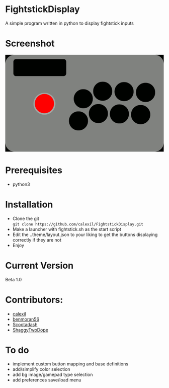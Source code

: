 # FightstickDisplay
A simple program written in python to display fightstick inputs
# Screenshot
![Alt text](/theme/fightstick.gif?raw=true)
# Prerequisites
* python3

# Installation
* Clone the git  
`git clone https://github.com/calexil/FightstickDisplay.git`
* Make a launcher with fightstick.sh as the start script
* Edit the ..theme/layout.json to your liking to get the buttons displaying correctly if they are not
* Enjoy
# Current Version
Beta 1.0
# Contributors:
* [calexil](https://github.com/calexil)
* [benmoran56](https://github.com/benmoran56)
* [Scootadash](https://www.reddit.com/user/wonderful72pike) 
* [ShaggyTwoDope](https://github.com/shaggytwodope)

# To do
* implement custom button mapping and base definitions
* add/simplify color selection
* add bg image/gamepad type selection
* add preferences save/load menu
